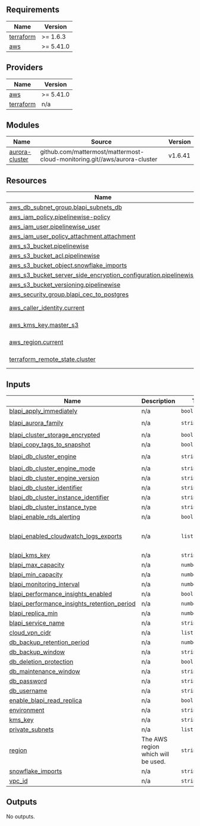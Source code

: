 ## Requirements

| Name | Version |
|------|---------|
| <a name="requirement_terraform"></a> [terraform](#requirement\_terraform) | >= 1.6.3 |
| <a name="requirement_aws"></a> [aws](#requirement\_aws) | >= 5.41.0 |

## Providers

| Name | Version |
|------|---------|
| <a name="provider_aws"></a> [aws](#provider\_aws) | >= 5.41.0 |
| <a name="provider_terraform"></a> [terraform](#provider\_terraform) | n/a |

## Modules

| Name | Source | Version |
|------|--------|---------|
| <a name="module_aurora-cluster"></a> [aurora-cluster](#module\_aurora-cluster) | github.com/mattermost/mattermost-cloud-monitoring.git//aws/aurora-cluster | v1.6.41 |

## Resources

| Name | Type |
|------|------|
| [aws_db_subnet_group.blapi_subnets_db](https://registry.terraform.io/providers/hashicorp/aws/latest/docs/resources/db_subnet_group) | resource |
| [aws_iam_policy.pipelinewise-policy](https://registry.terraform.io/providers/hashicorp/aws/latest/docs/resources/iam_policy) | resource |
| [aws_iam_user.pipelinewise_user](https://registry.terraform.io/providers/hashicorp/aws/latest/docs/resources/iam_user) | resource |
| [aws_iam_user_policy_attachment.attachment](https://registry.terraform.io/providers/hashicorp/aws/latest/docs/resources/iam_user_policy_attachment) | resource |
| [aws_s3_bucket.pipelinewise](https://registry.terraform.io/providers/hashicorp/aws/latest/docs/resources/s3_bucket) | resource |
| [aws_s3_bucket_acl.pipelinewise](https://registry.terraform.io/providers/hashicorp/aws/latest/docs/resources/s3_bucket_acl) | resource |
| [aws_s3_bucket_object.snowflake_imports](https://registry.terraform.io/providers/hashicorp/aws/latest/docs/resources/s3_bucket_object) | resource |
| [aws_s3_bucket_server_side_encryption_configuration.pipelinewise](https://registry.terraform.io/providers/hashicorp/aws/latest/docs/resources/s3_bucket_server_side_encryption_configuration) | resource |
| [aws_s3_bucket_versioning.pipelinewise](https://registry.terraform.io/providers/hashicorp/aws/latest/docs/resources/s3_bucket_versioning) | resource |
| [aws_security_group.blapi_cec_to_postgres](https://registry.terraform.io/providers/hashicorp/aws/latest/docs/resources/security_group) | resource |
| [aws_caller_identity.current](https://registry.terraform.io/providers/hashicorp/aws/latest/docs/data-sources/caller_identity) | data source |
| [aws_kms_key.master_s3](https://registry.terraform.io/providers/hashicorp/aws/latest/docs/data-sources/kms_key) | data source |
| [aws_region.current](https://registry.terraform.io/providers/hashicorp/aws/latest/docs/data-sources/region) | data source |
| [terraform_remote_state.cluster](https://registry.terraform.io/providers/hashicorp/terraform/latest/docs/data-sources/remote_state) | data source |

## Inputs

| Name | Description | Type | Default | Required |
|------|-------------|------|---------|:--------:|
| <a name="input_blapi_apply_immediately"></a> [blapi\_apply\_immediately](#input\_blapi\_apply\_immediately) | n/a | `bool` | `false` | no |
| <a name="input_blapi_aurora_family"></a> [blapi\_aurora\_family](#input\_blapi\_aurora\_family) | n/a | `string` | `"aurora-postgresql13"` | no |
| <a name="input_blapi_cluster_storage_encrypted"></a> [blapi\_cluster\_storage\_encrypted](#input\_blapi\_cluster\_storage\_encrypted) | n/a | `bool` | `true` | no |
| <a name="input_blapi_copy_tags_to_snapshot"></a> [blapi\_copy\_tags\_to\_snapshot](#input\_blapi\_copy\_tags\_to\_snapshot) | n/a | `bool` | `true` | no |
| <a name="input_blapi_db_cluster_engine"></a> [blapi\_db\_cluster\_engine](#input\_blapi\_db\_cluster\_engine) | n/a | `string` | `"aurora-postgresql"` | no |
| <a name="input_blapi_db_cluster_engine_mode"></a> [blapi\_db\_cluster\_engine\_mode](#input\_blapi\_db\_cluster\_engine\_mode) | n/a | `string` | `"provisioned"` | no |
| <a name="input_blapi_db_cluster_engine_version"></a> [blapi\_db\_cluster\_engine\_version](#input\_blapi\_db\_cluster\_engine\_version) | n/a | `string` | `"13.8"` | no |
| <a name="input_blapi_db_cluster_identifier"></a> [blapi\_db\_cluster\_identifier](#input\_blapi\_db\_cluster\_identifier) | n/a | `string` | n/a | yes |
| <a name="input_blapi_db_cluster_instance_identifier"></a> [blapi\_db\_cluster\_instance\_identifier](#input\_blapi\_db\_cluster\_instance\_identifier) | n/a | `string` | n/a | yes |
| <a name="input_blapi_db_cluster_instance_type"></a> [blapi\_db\_cluster\_instance\_type](#input\_blapi\_db\_cluster\_instance\_type) | n/a | `string` | `"db.t4g.medium"` | no |
| <a name="input_blapi_enable_rds_alerting"></a> [blapi\_enable\_rds\_alerting](#input\_blapi\_enable\_rds\_alerting) | n/a | `bool` | `false` | no |
| <a name="input_blapi_enabled_cloudwatch_logs_exports"></a> [blapi\_enabled\_cloudwatch\_logs\_exports](#input\_blapi\_enabled\_cloudwatch\_logs\_exports) | n/a | `list(string)` | <pre>[<br>  "postgresql"<br>]</pre> | no |
| <a name="input_blapi_kms_key"></a> [blapi\_kms\_key](#input\_blapi\_kms\_key) | n/a | `string` | n/a | yes |
| <a name="input_blapi_max_capacity"></a> [blapi\_max\_capacity](#input\_blapi\_max\_capacity) | n/a | `number` | `4` | no |
| <a name="input_blapi_min_capacity"></a> [blapi\_min\_capacity](#input\_blapi\_min\_capacity) | n/a | `number` | `0.5` | no |
| <a name="input_blapi_monitoring_interval"></a> [blapi\_monitoring\_interval](#input\_blapi\_monitoring\_interval) | n/a | `number` | n/a | yes |
| <a name="input_blapi_performance_insights_enabled"></a> [blapi\_performance\_insights\_enabled](#input\_blapi\_performance\_insights\_enabled) | n/a | `bool` | n/a | yes |
| <a name="input_blapi_performance_insights_retention_period"></a> [blapi\_performance\_insights\_retention\_period](#input\_blapi\_performance\_insights\_retention\_period) | n/a | `number` | n/a | yes |
| <a name="input_blapi_replica_min"></a> [blapi\_replica\_min](#input\_blapi\_replica\_min) | n/a | `number` | n/a | yes |
| <a name="input_blapi_service_name"></a> [blapi\_service\_name](#input\_blapi\_service\_name) | n/a | `string` | `"blapi"` | no |
| <a name="input_cloud_vpn_cidr"></a> [cloud\_vpn\_cidr](#input\_cloud\_vpn\_cidr) | n/a | `list(string)` | n/a | yes |
| <a name="input_db_backup_retention_period"></a> [db\_backup\_retention\_period](#input\_db\_backup\_retention\_period) | n/a | `number` | n/a | yes |
| <a name="input_db_backup_window"></a> [db\_backup\_window](#input\_db\_backup\_window) | n/a | `string` | n/a | yes |
| <a name="input_db_deletion_protection"></a> [db\_deletion\_protection](#input\_db\_deletion\_protection) | n/a | `bool` | `true` | no |
| <a name="input_db_maintenance_window"></a> [db\_maintenance\_window](#input\_db\_maintenance\_window) | n/a | `string` | n/a | yes |
| <a name="input_db_password"></a> [db\_password](#input\_db\_password) | n/a | `string` | n/a | yes |
| <a name="input_db_username"></a> [db\_username](#input\_db\_username) | n/a | `string` | n/a | yes |
| <a name="input_enable_blapi_read_replica"></a> [enable\_blapi\_read\_replica](#input\_enable\_blapi\_read\_replica) | n/a | `bool` | `true` | no |
| <a name="input_environment"></a> [environment](#input\_environment) | n/a | `string` | n/a | yes |
| <a name="input_kms_key"></a> [kms\_key](#input\_kms\_key) | n/a | `string` | n/a | yes |
| <a name="input_private_subnets"></a> [private\_subnets](#input\_private\_subnets) | n/a | `list(string)` | n/a | yes |
| <a name="input_region"></a> [region](#input\_region) | The AWS region which will be used. | `string` | n/a | yes |
| <a name="input_snowflake_imports"></a> [snowflake\_imports](#input\_snowflake\_imports) | n/a | `string` | n/a | yes |
| <a name="input_vpc_id"></a> [vpc\_id](#input\_vpc\_id) | n/a | `string` | n/a | yes |

## Outputs

No outputs.

